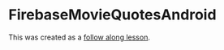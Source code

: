 # FirebaseMovieQuotesAndroid
This was created as a [follow along lesson](https://drive.google.com/open?id=1bUafce-viZBUVf1jWwoGSFjtqr-mpAOfwSMba4CPLeo&authuser=0).
